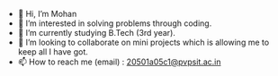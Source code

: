 - 👋 Hi, I’m Mohan
- 👀 I’m interested in solving problems through coding.
- 🌱 I’m currently studying B.Tech (3rd year).
- 💞️ I’m looking to collaborate on mini projects which is allowing me to keep all I have got.
- 📫 How to reach me (email) : 20501a05c1@pvpsit.ac.in
